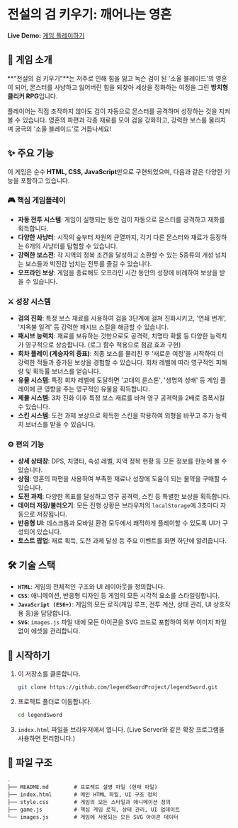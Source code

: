 # 전설의 검 키우기: 깨어나는 영혼

<!-- TODO: 실제 게임 스크린샷 이미지 링크로 교체해주세요. -->

**Live Demo:** [게임 플레이하기](https://legendswordproject.github.io/legendSword/) <!-- TODO: 게임을 배포한 실제 URL로 교체해주세요. -->

## 📖 게임 소개

**"전설의 검 키우기"**는 저주로 인해 힘을 잃고 녹슨 검이 된 '소울 블레이드'의 영혼이 되어, 몬스터를 사냥하고 잃어버린 힘을 되찾아 세상을 정화하는 여정을 그린 **방치형 클리커 RPG**입니다.

플레이어는 직접 조작하지 않아도 검이 자동으로 몬스터를 공격하며 성장하는 것을 지켜볼 수 있습니다. 영혼의 파편과 각종 재료를 모아 검을 강화하고, 강력한 보스를 물리치며 궁극의 '소울 블레이드'로 거듭나세요!

## ✨ 주요 기능

이 게임은 순수 **HTML, CSS, JavaScript**만으로 구현되었으며, 다음과 같은 다양한 기능을 포함하고 있습니다.

### 🎮 핵심 게임플레이
- **자동 전투 시스템**: 게임이 실행되는 동안 검이 자동으로 몬스터를 공격하고 재화를 획득합니다.
- **다양한 사냥터**: 시작의 숲부터 차원의 균열까지, 각기 다른 몬스터와 재료가 등장하는 6개의 사냥터를 탐험할 수 있습니다.
- **강력한 보스전**: 각 지역의 정복 조건을 달성하고 소환할 수 있는 5종류의 개성 넘치는 보스들과 박진감 넘치는 전투를 즐길 수 있습니다.
- **오프라인 보상**: 게임을 종료해도 오프라인 시간 동안의 성장에 비례하여 보상을 받을 수 있습니다.

### ⚔️ 성장 시스템
- **검의 진화**: 특정 보스 재료를 사용하여 검을 3단계에 걸쳐 진화시키고, '연쇄 번개', '지옥불 일격' 등 강력한 패시브 스킬을 해금할 수 있습니다.
- **패시브 능력치**: 재료를 보유하는 것만으로도 공격력, 치명타 확률 등 다양한 능력치가 영구적으로 상승합니다. (로그 함수 적용으로 점감 효과 구현)
- **회차 플레이 (계승자의 증표)**: 최종 보스를 물리친 후 '새로운 여정'을 시작하여 더 강력한 적들과 증가된 보상을 경험할 수 있습니다. 회차 레벨에 따라 영구적인 피해량 및 획득률 보너스를 얻습니다.
- **유물 시스템**: 특정 회차 레벨에 도달하면 '고대의 룬스톤', '생명의 성배' 등 게임 플레이에 큰 영향을 주는 영구적인 유물을 획득합니다.
- **제물 시스템**: 3차 진화 이후 특정 보스 재료를 바쳐 영구 공격력을 2배로 증폭시킬 수 있습니다.
- **스킨 시스템**: 도전 과제 보상으로 획득한 스킨을 착용하여 외형을 바꾸고 추가 능력치 보너스를 받을 수 있습니다.

### ⚙️ 편의 기능
- **상세 상태창**: DPS, 치명타, 속성 레벨, 지역 정복 현황 등 모든 정보를 한눈에 볼 수 있습니다.
- **상점**: 영혼의 파편을 사용하여 부족한 재료나 성장에 도움이 되는 물약을 구매할 수 있습니다.
- **도전 과제**: 다양한 목표를 달성하고 영구 공격력, 스킨 등 특별한 보상을 획득합니다.
- **데이터 저장/불러오기**: 모든 진행 상황은 브라우저의 `localStorage`에 3초마다 자동으로 저장됩니다.
- **반응형 UI**: 데스크톱과 모바일 환경 모두에서 쾌적하게 플레이할 수 있도록 UI가 구성되어 있습니다.
- **토스트 팝업**: 재료 획득, 도전 과제 달성 등 주요 이벤트를 화면 하단에 알려줍니다.

## 🛠️ 기술 스택

- **`HTML`**: 게임의 전체적인 구조와 UI 레이아웃을 정의합니다.
- **`CSS`**: 애니메이션, 반응형 디자인 등 게임의 모든 시각적 요소를 스타일링합니다.
- **`JavaScript (ES6+)`**: 게임의 모든 로직(게임 루프, 전투 계산, 상태 관리, UI 상호작용 등)을 담당합니다.
- **`SVG`**: `images.js` 파일 내에 모든 아이콘을 SVG 코드로 포함하여 외부 이미지 파일 없이 에셋을 관리합니다.

## 🚀 시작하기

1. 이 저장소를 클론합니다.
   ```bash
   git clone https://github.com/legendSwordProject/legendSword.git
   ```
2. 프로젝트 폴더로 이동합니다.
   ```bash
   cd legendSword
   ```
3. `index.html` 파일을 브라우저에서 엽니다. (Live Server와 같은 확장 프로그램을 사용하면 편리합니다.)

## 📂 파일 구조

```
.
├── README.md        # 프로젝트 설명 파일 (현재 파일)
├── index.html       # 메인 HTML 파일, UI 구조 정의
├── style.css        # 게임의 모든 스타일과 애니메이션 정의
├── game.js          # 핵심 게임 로직, 상태 관리, UI 업데이트
└── images.js        # 게임에 사용되는 모든 SVG 아이콘 데이터
```